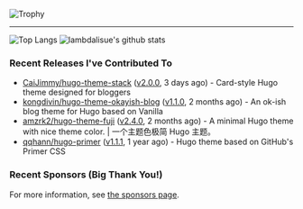 ![Trophy](https://github-profile-trophy.vercel.app/?username=ress997&column=7)

---

![Top Langs](https://github-readme-stats.vercel.app/api/top-langs/?username=ress997)
![lambdalisue's github stats](https://github-readme-stats.vercel.app/api?username=ress997&show_icons=true&count_private=true&line_height=40)

### Recent Releases I've Contributed To

- [CaiJimmy/hugo-theme-stack](https://github.com/CaiJimmy/hugo-theme-stack) ([v2.0.0](https://github.com/CaiJimmy/hugo-theme-stack/releases/tag/v2.0.0), 3 days ago) - Card-style Hugo theme designed for bloggers
- [kongdivin/hugo-theme-okayish-blog](https://github.com/kongdivin/hugo-theme-okayish-blog) ([v1.1.0](https://github.com/kongdivin/hugo-theme-okayish-blog/releases/tag/v1.1.0), 2 months ago) - An ok-ish blog theme for Hugo based on Vanilla
- [amzrk2/hugo-theme-fuji](https://github.com/amzrk2/hugo-theme-fuji) ([v2.4.0](https://github.com/amzrk2/hugo-theme-fuji/releases/tag/v2.4.0), 2 months ago) - A minimal Hugo theme with nice theme color. | 一个主题色极简 Hugo 主题。
- [qqhann/hugo-primer](https://github.com/qqhann/hugo-primer) ([v1.1.1](https://github.com/qqhann/hugo-primer/releases/tag/v1.1.1), 1 year ago) - Hugo theme based on GitHub&#39;s Primer CSS

### Recent Sponsors (Big Thank You!)


For more information, see [the sponsors page](https://github.com/sponsors/ress997/).
